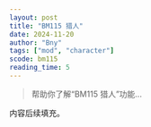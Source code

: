 ```yaml
---
layout: post
title: "BM115 猎人"
date: 2024-11-20
author: "Bny"
tags: ["mod", "character"]
scode: bm115
reading_time: 5
---
```


> 帮助你了解“BM115 猎人”功能...

内容后续填充。
